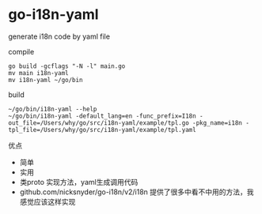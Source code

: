 # go-i18n-yaml
generate i18n code by yaml file

compile

	go build -gcflags "-N -l" main.go
	mv main i18n-yaml
	mv i18n-yaml ~/go/bin

build

	~/go/bin/i18n-yaml --help
	~/go/bin/i18n-yaml -default_lang=en -func_prefix=I18n -out_file=/Users/why/go/src/i18n-yaml/example/tpl.go -pkg_name=i18n -tpl_file=/Users/why/go/src/i18n-yaml/example/tpl.yaml
 
优点

* 简单
* 实用
*  类proto 实现方法，yaml生成调用代码
* github.com/nicksnyder/go-i18n/v2/i18n 提供了很多中看不中用的方法，我感觉应该这样实现

